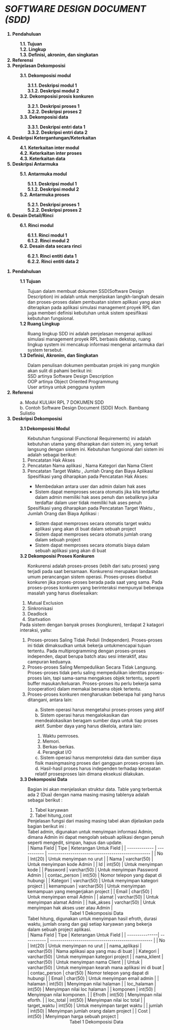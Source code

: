 <b>
<h1>
<i>SOFTWARE DESIGN DOCUMENT (SDD)</i>
</h1>
<ol>
<li>Pendahuluan</li>
	<ol>
	1.1. Tujuan<br>
	1.2. Lingkup<br>
	1.3. Definisi, akronim, dan singkatan<br>
	</ol>
<li>Referensi</li>
<li>Penjelasan Dekomposisi</li>
	<ol>
	3.1. Dekomposisi modul<br>
		<ol>
		3.1.1. Deskripsi modul 1<br>
		3.1.2. Deskripsi modul 2<br>
		</ol>
	3.2. Dekomposisi prosis konkuren<br>
		<ol>
		3.2.1. Deskripsi proses 1<br>
		3.2.2. Deskripsi proses 2<br>
		</ol>
	3.3. Dekomposisi data<br>
		<ol>
		3.3.1. Deskripsi entri data 1<br>
		3.3.2. Deskripsi entri data 2<br>
		</ol>
	</ol>
<li>Deskripsi Ketergantungan/Keterkaitan</li>
	<ol>
	4.1. Keterkaitan inter modul<br>
	4.2. Keterkaitan inter proses<br>
	4.3. Keterkaitan data<br>
	</ol>
<li>Deskripsi Antarmuka</li>
	<ol>
	5.1. Antarmuka modul<br>
		<ol>
		5.1.1. Deskripsi modul 1<br>
		5.1.2. Deskripsi modul 2<br>
		</ol>
	5.2. Antarmuka proses<br>
		<ol>
		5.2.1. Deskripsi proses 1<br>
		5.2.2. Deskripsi proses 2<br>
		</ol>
	</ol>
<li>Desain Detail/Rinci</li>
	<ol>
	6.1. Rinci modul<br>
		<ol>
		6.1.1. Rinci modul 1<br>
		6.1.2. Rinci modul 2<br>
		</ol>
	6.2. Desain data secara rinci<br>
		<ol>
		6.2.1. Rinci entiti data 1<br>
		6.2.2. Rinci entiti data 2<br>
		</ol>
</ol>
</ol>
</b>

<ol>
	<b>
	<li>Pendahuluan</li>
	</b>
		<ol>
			 <b>1.1 Tujuan</b><br>
			 <ol>
			 	Tujuan dalam membuat dokumen SSD(Software Design Description) ini adalah untuk menjelaskan langkh-langkah desain dan proses-proses dalam pembuatan sistem aplikasi yang akan diterapkan pada aplikasi simulasi management proyek RPL dan juga memberi definisi kebutuhan untuk sistem spesifikasi kebutuhan fungsional.<br>
			 </ol>
			 <b>1.2 Ruang Lingkup</b><br>
			 <ol>
			 	Ruang lingkup SDD ini adalah penjelasan mengenai aplikasi simulasi management proyek RPL berbasis dekstop, ruang lingkup system ini mencakup informasi mengenai antarmuka dari system tersebut.<br>
			 </ol>
			 <b>1.3 Definisi, Akronim, dan Singkatan</b><br>
			 <ol>
			 	 Dalam penulisan dokumen pembuatan projek ini yang mungkin akan sulit di pahami berikut ini:<br>
			 	 SSD artinya Software Design Description<br>
			 	 OOP artinya Object Oriented Programmung<br>
			 	 User artinya untuk pengguna system<br>
			 </ol>
		</ol>
	<b>
	<li>Referensi</li>
	</b>
	<ol>
		a. Modul KULIAH RPL 7 DOKUMEN SDD <br>
		b. Contoh Software Design Document (SDD) Moch. Bambang Sulistio<br>
	</ol>
	<b>
	<li>Deskripsi Dekomposisi</li>
	</b>
	<ol>
		<b>3.1 Dekomposisi Modul</b><br>
		<ol>
			Kebutuhan fungsional (Functional Requirements) ini adalah kebutuhan utama yang diharapkan dari sistem ini, yang terkait langsung dengan sistem ini. Kebutuhan fungsional dari sistem ini adalah sebagai berikut: <br>
			<li>Pencatatan Hak Akses</li>
			<li>Pencatatan Nama aplikasi , Nama Kategori dan Nama Client </li>
			<li>Pencatatan Target Waktu , Jumlah Orang dan Biaya Aplikasi</li>
			Spesifikasi yang diharapkan pada Pencatatan Hak Akses:<br>
		<ul>
			<li>Membedakan antara user dan admin dalam hak ases</li>
			<li>Sistem dapat memproses secara otomatis jika kita terdaftar dalam admin memiliki hak ases penuh dan sebaliknya juka terdaftar dalam user tidak memiliki hak ases penuh</li>
		</ul>
			Spesifikasi yang diharapkan pada Pencatatan Target Waktu , Jumlah Orang dan Biaya Aplikasi :<br>
		<ul>
			<li>Sistem dapat memproses secara otomatis target waktu aplikasi yang akan di buat dalam sebuah project</li>
			<li>Sistem dapat memproses secara otomatis jumlah orang dalam sebuah project</li>
			<li>Sistem dapat memproses secara otomatis biaya dalam sebuah aplikasi yang akan di buat</li>
		</ul>
		</ol>
	<b>3.2 Dekomposisi Proses Konkuren</b><br> 
	<ol> Konkurensi adalah proses-proses (lebih dari satu proses) yang terjadi pada saat bersamaan. Konkurensi merupakan landasan umum perancangan sistem operasi. 
	Proses-proses disebut konkuren jika proses-proses berada pada saat yang sama. Pada proses-proses konkuren yang berinteraksi mempunyai beberapa masalah yang harus diselesaikan:<br></ol>
	  <ol> 
		<li>Mutual Exclusion</li> 
		<li>Sinkronisasi</li> 
		<li>Deadlock</li> 
		<li>Startvation</li>
	  </ol> 
 			Pada sistem dengan banyak proses (kongkuren), terdapat 2 katagori interaksi, yaitu: <br>
 		<ol> 
			<li>Proses-proses Saling Tidak Peduli (Independen).
			Proses-proses ini tidak dimaksudkan untuk bekerja untukmencapai tujuan tertentu. Pada multiprogramming dengan proses-proses independen, dapat berupa batch atau sesi interaktif, atau campuran keduanya.</li>
			<li>Proses-proses Saling Mempedulikan Secara Tidak Langsung. Proses-proses tidak perlu saling mempedulikan identitas proses-proses lain, tapi sama-sama mengakses objek tertentu, seperti buffer masukan/keluaran. Proses-proses itu perlu bekerja sama (cooperation) dalam memakai bersama objek tertentu.</li>
			<li>Proses-proses konkuren mengharuskan beberapa hal yang harus ditangani, antara lain:<br></li> 
			  <ol>
				a. Sistem operasi harus mengetahui proses-proses yang aktif<br>
				b. Sistem operasi harus mengalokasikan dan mendealokasikan beragam sumber daya untuk tiap proses aktif. Sumber daya yang harus dikelola, 
				antara lain:<br>
				  <ol>
					<li>Waktu pemroses.</li>
					<li>Memori.</li> 
					<li>Berkas-berkas.</li> 
					<li>Perangkat I/O</li>
				  </ol>
				c. Sistem operasi harus memproteksi data dan sumber daya fisik masingmasing proses dari gangguan proses-proses lain.<br>
				d. Hasil-hasil proses harus independen terhadap kecepatan relatif prosesproses lain dimana eksekusi dilakukan.<br>
			  </ol>
		</ol>
	<b>3.3 Dekomposisi Data</b><br>
		<ol>
			Bagian ini akan menjelaskan struktur data. Table yang terbentuk ada 2 (Dua)
		dengan nama masing masing tablenya adalah sebagai berikut : <br>
			<oL>
				<li>Tabel karyawan</li>
				<li>Tabel hitung_cost</li>
			</oL>
			Penjelasan fungsi dari masing masing tabel akan dijelaskan pada bagian berikut ini : <br>
			Tabel admin, digunakan untuk menyimpan informasi Admin, dimana Admin ini dapat mengolah sebuah aplikasi dengan penuh seperti mengedit, simpan, hapus dan update. <br>
			| Nama Field  	 | Tipe 	   | Keterangan Untuk Field  							|
			| -------------  | ----------- | -------------------------------------------------- |
			| No    	  	 | Int(20)     | Untuk menyimpan no urut 							|
			| Nama  	  	 | varchar(50) | Untuk menyimpan kode Admin 						|
			| Id  		  	 | int(50)	   | Untuk menyimpan kode 								| 
			| Password 	  	 | varchar(50) | Untuk menyimpan Password Admin 					|
			| contac_person  | int(50) 	   | Nomor telepon yang dapat di hubungi 				|
			| Kategori 		 | varchar(50) | Untuk menyimpan kategori project					|
			| kemampuan 	 | varchar(50) | Untuk menyimpan kemampuan yang mengerjakan project |
			| Email 	     | char(50)    | Untuk menyimpan email Admin 						|
			| alamat 		 | varchar(50) | Untuk menyimpan alamat Admin 						|
			| hak_akses 	 | varchar(50) | Untuk menyimpan hak akses user atau Admin 			|
			<br>
			<center>Tabel 1 Dekomposisi Data </center>
			Tabel hitung, digunakan untuk menyimpan hasil efroth, durasi waktu, jumlah orang dan gaji setiap karyawan yang bekerja dalam sebuah project aplikasi.<br>
			| Nama Field  	 | Tipe 	   | Keterangan Untuk Field  							|
			| ---------------| ----------- | --------------------------------------------------	|
			| No    	  	 | Int(20)     | Untuk menyimpan no urut 							|
			| nama_aplikasi	 | varchar(50) | Nama aplikasi apa yang mau di buat 				|
			| Kategori 		 | varchar(50) | Untuk menyimpan kategori project					|
			| nama_klient  	 | varchar(50) | Untuk menyimpan nama Client 						|
			| Untuk 		 | varchar(50) | Untuk menyimpan kearah mana aplikasi ini di buat 	|
			| contac_person  | char(50)	   | Nomor telepon yang dapat di hubungi 				|
			| Email 		 | char(50)    | Untuk menyimpan email admin 						|
			| halaman 		 | int(50) 	   | Menyimpan nilai halaman 							|
			| loc_halaman 	 | int(50)     | Menyimpan nilai loc halaman 						|
			| komponen 		 | int(50)     | Menyimpan nilai komponen. 							|
			| Efroth 		 | int(50)     | Menyimpan nilai eforth.							|
			| loc_total 	 | int(50)	   | Menyimpan nilai loc total 							|
			| target_waktu	 | int(50) 	   | Untuk menyimpan target waktu 						|
			| jumlah 	     | int(50)     | Menyimpan jumlah orang dalam project				|
			| Cost 			 | int(50)     | Menyimpan harga sebuah project						|
			<br>
			<center>Tabel 1 Dekomposisi Data </center>
	</ol>
</ol>


